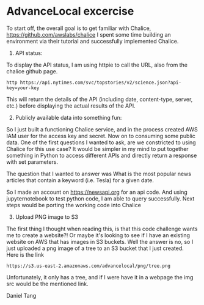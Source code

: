# AdvanceLocal excercise

To start off, the overall goal is to get familiar with Chalice,
https://github.com/awslabs/chalice
I spent some time building an environment via their tutorial and successfully implemented Chalice.

1) API status:

To display the API status, I am using httpie to call the URL, also from the chalice github page.
```
http https://api.nytimes.com/svc/topstories/v2/science.json?api-key=your-key
```
This will return the details of the API (including date, content-type, server, etc.) before displaying the actual results of the API.

2) Publicly available data into something fun:

So I just built a functioning Chalice service, and in the process created AWS IAM user for the access key and secret. Now on to consuming some public data. 
One of the first questions I wanted to ask, are we constricted to using Chalice for this use case? It would be simpler in my mind to put together something in Python to access different APIs and directly return a response with set parameters.

The question that I wanted to answer was What is the most popular news articles that contain a keyword (i.e. Tesla) for a given date.

So I made an account on https://newsapi.org for an api code.
And using jupyternotebook to test python code, I am able to query successfully.
Next steps would be porting the working code into Chalice

3) Upload PNG image to S3

The first thing I thought when reading this, is that this code challenge wants me to create a website?! 
Or maybe it's looking to see if I have an existing website on AWS that has images in S3 buckets. 
Well the answer is no, so I just uploaded a png image of a tree to an S3 bucket that I just created.\
Here is the link
```
https://s3.us-east-2.amazonaws.com/advancelocal/png/tree.png
```
Unfortunately, it only has a tree, and if I were have it in a webpage the img src would be the mentioned link.

Daniel Tang
